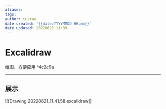 ```yaml
---
aliases: 
tags:
author: tusrau
date created: '{{date:YYYYMMDD HH:mm}}'
date updated: 20220621 11:39
---
```


# Excalidraw

绘图，方便应用 ^4c2c9a

---
## 展示
![[Drawing 20220621_11.41.58.excalidraw]]
